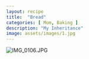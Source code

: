 ```yaml
---
layout: recipe
title:  "Bread"
categories: [ Mom, Baking ]
description: "My Inheritance"
image: assets/images/1.jpg
---
```

![IMG_0106.JPG]({{site.baseurl}}/image/IMG_0106.JPG)

